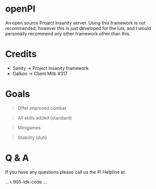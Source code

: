 # openPI
An open source Project Insanity server. Using this framework is not recommended, however this is just developed for the luls, and I would personally recommend any other framework other than this.

# Credits
- Sanity -> Project Insanity framework
- Galkon -> Client Mitb #317

# Goals
> Offer improved combat

> All skills added (standard)

> Minigames

> Stability (duh)

# Q & A
If you have any questions please call us the PI Helpline at

...
:telephone_receiver: 905-idk-code
...
